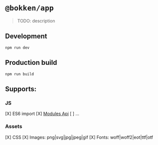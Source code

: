 # `@bokken/app`

> TODO: description

## Development
`npm run dev`

## Production build
`npm run build`

## Supports:

### JS
[X] ES6 import
[X] [Modules Api](https://webpack.js.org/api/module-methods/)
[ ] ...

### Assets
[X] CSS
[X] Images: png|svg|jpg|jpeg|gif
[X] Fonts: woff|woff2|eot|ttf|otf

